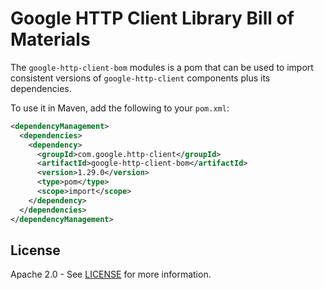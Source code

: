 # Google HTTP Client Library Bill of Materials

The `google-http-client-bom` modules is a pom that can be used to import consistent 
versions of `google-http-client` components plus its dependencies.

To use it in Maven, add the following to your `pom.xml`:

[//]: # ({x-version-update-start:google-http-client-bom:released})
```xml
<dependencyManagement>
  <dependencies>
    <dependency>
      <groupId>com.google.http-client</groupId>
      <artifactId>google-http-client-bom</artifactId>
      <version>1.29.0</version>
      <type>pom</type>
      <scope>import</scope>
    </dependency>
  </dependencies>
</dependencyManagement>
```
[//]: # ({x-version-update-end})

## License

Apache 2.0 - See [LICENSE] for more information.

[LICENSE]: https://github.com/googleapis/google-http-java-client/blob/master/LICENSE
